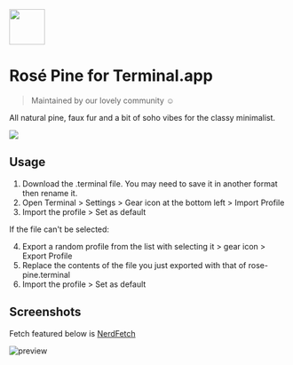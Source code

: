 <img src="https://github.com/rose-pine/rose-pine-theme/raw/main/assets/icon.png" width="64" />

# Rosé Pine for Terminal.app

> Maintained by our lovely community ☺️

All natural pine, faux fur and a bit of soho vibes for the classy minimalist.

[![](https://img.shields.io/badge/Rosé%20Pine%20Theme-191724)](https://github.com/rose-pine/rose-pine-theme)

## Usage

1. Download the .terminal file. You may need to save it in another format then rename it.
2. Open Terminal > Settings > Gear icon at the bottom left > Import Profile
3. Import the profile > Set as default

If the file can't be selected:

4. Export a random profile from the list with selecting it > gear icon > Export Profile
5. Replace the contents of the file you just exported with that of rose-pine.terminal
6. Import the profile > Set as default

## Screenshots

Fetch featured below is [NerdFetch](https://github.com/thatonecalculator/nerdfetch)

![preview](https://i.ibb.co/BNrJbMH/Screen-Shot-2020-11-12-at-12-07-23-AM.png)
